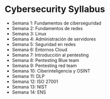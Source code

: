 # Cybersecurity Syllabus

- Semana 1: Fundamentos de ciberseguridad
- Semana 2: Fundamentos de redes
- Semana 3: Linux
- Semana 4: Administración de servidores
- Semana 5: Seguridad en redes
- Semana 6: Entornos Cloud
- Semana 7: Introducción al pentesting
- Semana 8: Pentesting Blue team 
- Semana 9: Pentesting red team
- Semana 10: Ciberinteligencia y OSINT
- Semana 11: DLP
- Semana 12: ISO 27001
- Semana 13: NIST
- Semana 14: ENS
